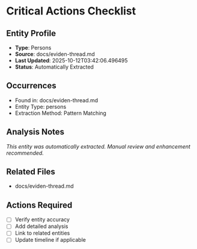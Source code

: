 # Critical Actions Checklist

## Entity Profile
- **Type**: Persons
- **Source**: docs/eviden-thread.md
- **Last Updated**: 2025-10-12T03:42:06.496495
- **Status**: Automatically Extracted

## Occurrences
- Found in: docs/eviden-thread.md
- Entity Type: persons
- Extraction Method: Pattern Matching

## Analysis Notes
*This entity was automatically extracted. Manual review and enhancement recommended.*

## Related Files
- docs/eviden-thread.md

## Actions Required
- [ ] Verify entity accuracy
- [ ] Add detailed analysis
- [ ] Link to related entities
- [ ] Update timeline if applicable
